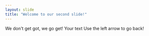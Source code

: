 ```yaml
---
layout: slide
title: "Welcome to our second slide!"
---
```

We don't get got, we go get!
Your text
Use the left arrow to go back!
